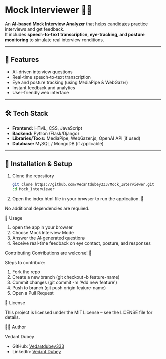 # Mock Interviewer 🎤🤖

An **AI-based Mock Interview Analyzer** that helps candidates practice interviews and get feedback.  
It includes **speech-to-text transcription, eye-tracking, and posture monitoring** to simulate real interview conditions.  

---

## 🚀 Features
- AI-driven interview questions  
- Real-time speech-to-text transcription  
- Eye and posture tracking (using MediaPipe & WebGazer)  
- Instant feedback and analytics  
- User-friendly web interface  

---

## 🛠️ Tech Stack
- **Frontend:** HTML, CSS, JavaScript  
- **Backend:** Python (Flask/Django)  
- **Libraries/Tools:** MediaPipe, WebGazer.js, OpenAI API (if used)  
- **Database:** MySQL / MongoDB (if applicable)  

---

## 📂 Installation & Setup
1. Clone the repository  
   ```bash
   git clone https://github.com/Vedantdubey333/Mock_Interviewer.git
   cd Mock_Interviewer
2. Open the index.html file in your browser to run the application. 🚀

No additional dependencies are required.

🎯 Usage

1. open the app in your browser
2. Choose Mock Interview Mode
3. Answer the AI-generated questions
4. Receive real-time feedback on eye contact, posture, and responses

Contributing
Contributions are welcome! 🎉

Steps to contribute:
1. Fork the repo
2. Create a new branch (git checkout -b feature-name)
3. Commit changes (git commit -m 'Add new feature')
4. Push to branch (git push origin feature-name)
5. Open a Pull Request

📜 License

This project is licensed under the MIT License – see the LICENSE
 file for details.

👨‍💻 Author

Vedant Dubey
- GitHub: [Vedantdubey333](https://github.com/Vedantdubey333)
- LinkedIn: [Vedant Dubey](https://www.linkedin.com/in/vedant-dubey-819940292?utm_source=share&utm_campaign=share_via&utm_content=profile&utm_medium=android_app)
